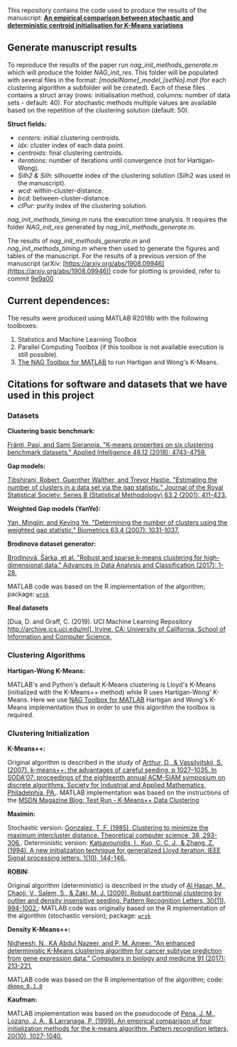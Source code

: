 This repository contains the code used to produce the results of the manuscript: **[An empirical comparison between stochastic and deterministic centroid initialisation for K-Means variations](https://arxiv.org/abs/1908.09946)**

## Generate manuscript results 

To reproduce the results of the paper run *nag\_init\_methods\_generate.m* which will produce the folder *NAG_init_res*. This folder will be populated with several files in the format: *[modelName]\_model\_[setNo].mat* (for each clustering algorithm a subfolder will be created). Each of these files contains a struct array (rows: initialisation method, columns: number of data sets - default: 40). For stochastic methods multiple values are available based on the repetition of the clustering solution (default: 50).

**Struct fields:**

- *centers:* initial clustering centroids.
- *idx:* cluster index of each data point.
- *centroids:* final clustering centroids.
- *iterations:* number of iterations until convergence (not for Hartigan-Wong).
- *Silh2 & Silh:* silhouette index of the clustering solution (Silh2 was used in the manuscript).
- *wcd:* within-cluster-distance.
- *bcd:* between-cluster-distance.
- *clPur:* purity index of the clustering solution.

*nag\_init\_methods\_timing.m* runs the execution time analysis. It requires the folder *NAG_init_res* generated by *nag\_init\_methods\_generate.m*.

The results of *nag\_init\_methods\_generate.m* and *nag\_init\_methods\_timing.m* where then used to generate the figures and tables of the manuscript. For the results of a previous version of the manuscript (arXiv: [https://arxiv.org/abs/1908.09946](https://arxiv.org/abs/1908.09946)) code for plotting is provided, refer to commit [9e9a00](https://github.com/avouros/Code-KMeans-benchmark/tree/9e9a00ed7c9410ce97f56173e8ec85aa86cfcc08)


## Current dependences:

The results were produced using MATLAB R2018b with the following toolboxes:

1. Statistics and Machine Learning Toolbox
2. Parallel Computing Toolbox (if this toolbox is not available execution is still possible).
3. [The NAG Toolbox for MATLAB](https://www.nag.co.uk/nag-toolbox-matlab) to run Hartigan and Wong's K-Means.


## Citations for software and datasets that we have used in this project

### Datasets

**Clustering basic benchmark:**

[Fränti, Pasi, and Sami Sieranoja. "K-means properties on six clustering benchmark datasets." Applied Intelligence 48.12 (2018): 4743-4759.](https://link.springer.com/article/10.1007/s10489-018-1238-7)

**Gap models:**

[Tibshirani, Robert, Guenther Walther, and Trevor Hastie. "Estimating the number of clusters in a data set via the gap statistic." Journal of the Royal Statistical Society: Series B (Statistical Methodology) 63.2 (2001): 411-423.](https://rss.onlinelibrary.wiley.com/doi/abs/10.1111/1467-9868.00293)

**Weighted Gap models (YanYe):**

[Yan, Mingjin, and Keying Ye. "Determining the number of clusters using the weighted gap statistic." Biometrics 63.4 (2007): 1031-1037.](https://onlinelibrary.wiley.com/doi/full/10.1111/j.1541-0420.2007.00784.x)

**Brodinova dataset generator:**

[Brodinová, Šárka, et al. "Robust and sparse k-means clustering for high-dimensional data." Advances in Data Analysis and Classification (2017): 1-28.](https://link.springer.com/article/10.1007/s11634-019-00356-9)

MATLAB code was based on the R implementation of the algorithm; package: [`wrsk`](https://github.com/brodsa/wrsk)

**Real datasets**

[Dua, D. and Graff, C. (2019). UCI Machine Learning Repository [http://archive.ics.uci.edu/ml]. Irvine, CA: University of California, School of Information and Computer Science.](https://archive.ics.uci.edu/ml/index.php)


### Clustering Algorithms

**Hartigan-Wong K-Means:**

MATLAB's and Python's default K-Means clustering is Lloyd's K-Means (initialized with the K-Means++ method) while R uses Hartigan-Wong' K-Means. Here we use [NAG Toolbox for MATLAB](https://www.nag.co.uk/nag-toolbox-matlab) Hartigan and Wong's K-Means implementation thus in order to use this algorithm the toolbox is required.

### Clustering Initialization

**K-Means++:**

Original algorithm is described in the study of [Arthur, D., & Vassilvitskii, S. (2007). k-means++: the advantages of careful seeding, p 1027–1035. In SODA'07: proceedings of the eighteenth annual ACM-SIAM symposium on discrete algorithms. Society for Industrial and Applied Mathematics, Philadelphia, PA.](https://theory.stanford.edu/~sergei/papers/kMeansPP-soda.pdf). MATLAB implementation was based on the instructions of the [MSDN Magazine Blog: Test Run - K-Means++ Data Clustering](https://msdn.microsoft.com/en-us/magazine/mt185575.aspx)

**Maximin:**

Stochastic version: [Gonzalez, T. F. (1985). Clustering to minimize the maximum intercluster distance. Theoretical computer science, 38, 293-306.](https://www.sciencedirect.com/science/article/pii/0304397585902245). Deterministic version: [Katsavounidis, I., Kuo, C. C. J., & Zhang, Z. (1994). A new initialization technique for generalized Lloyd iteration. IEEE Signal processing letters, 1(10), 144-146.](https://ieeexplore.ieee.org/abstract/document/329844).

**ROBIN:**

Original algorithm (deterministic) is described in the study of [Al Hasan, M., Chaoji, V., Salem, S., & Zaki, M. J. (2009). Robust partitional clustering by outlier and density insensitive seeding. Pattern Recognition Letters, 30(11), 994-1002.](https://www.sciencedirect.com/science/article/abs/pii/S0167865509000956): MATLAB code was originally based on the R implementation of the algorithm (stochastic version); package: [`wrsk`](https://github.com/brodsa/wrsk)

**Density K-Means++:**

[Nidheesh, N., KA Abdul Nazeer, and P. M. Ameer. "An enhanced deterministic K-Means clustering algorithm for cancer subtype prediction from gene expression data." Computers in biology and medicine 91 (2017): 213-221.](https://www.sciencedirect.com/science/article/pii/S0010482517303402)

MATLAB code was based on the R implementation of the algorithm; code: [`dkmpp_0.1.0`](https://github.com/nidheesh-n/dkmpp)

**Kaufman:**

MATLAB implementation was based on the pseudocode of [Pena, J. M., Lozano, J. A., & Larranaga, P. (1999). An empirical comparison of four initialization methods for the k-means algorithm. Pattern recognition letters, 20(10), 1027-1040.](https://www.sciencedirect.com/science/article/pii/S0167865599000690)

